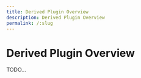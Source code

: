 ```yaml
---
title: Derived Plugin Overview
description: Derived Plugin Overview
permalink: /:slug
---
```


# Derived Plugin Overview

TODO...
